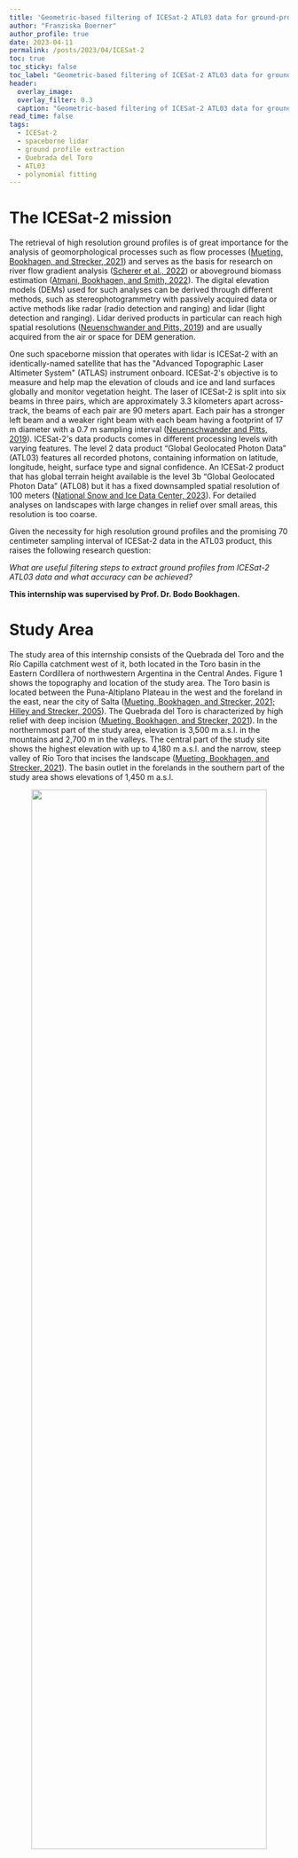```yaml
---
title: 'Geometric-based filtering of ICESat-2 ATL03 data for ground-profile retrieval in the Quebrada del Toro, Argentina'
author: "Franziska Boerner"
author_profile: true
date: 2023-04-11
permalink: /posts/2023/04/ICESat-2
toc: true
toc_sticky: false
toc_label: "Geometric-based filtering of ICESat-2 ATL03 data for ground-profile retrieval in the Quebrada del Toro, Argentina"
header:
  overlay_image:
  overlay_filter: 0.3
  caption: "Geometric-based filtering of ICESat-2 ATL03 data for ground-profile retrieval in the Quebrada del Toro, Argentina"
read_time: false
tags:
  - ICESat-2
  - spaceborne lidar
  - ground profile extraction
  - Quebrada del Toro
  - ATL03
  - polynomial fitting
---
```


# The ICESat-2 mission

The retrieval of high resolution ground profiles is of great importance for the analysis of geomorphological processes such as flow processes ([Mueting, Bookhagen, and Strecker, 2021](#sources)) and serves as the basis for research on river flow gradient analysis ([Scherer et al., 2022](#sources)) or aboveground biomass estimation ([Atmani, Bookhagen, and Smith, 2022](#sources)). The digital elevation models (DEMs) used for such analyses can be derived through different methods, such as stereophotogrammetry with passively acquired data or active methods like radar (radio detection and ranging) and lidar (light detection and ranging). Lidar derived products in particular can reach high spatial resolutions ([Neuenschwander and Pitts, 2019](#sources)) and are usually acquired from the air or space for DEM generation.

One such spaceborne mission that operates with lidar is ICESat-2 with an identically-named satellite that has the "Advanced Topographic Laser Altimeter System" (ATLAS) instrument onboard. ICESat-2's objective is to measure and help map the elevation of clouds and ice and land surfaces globally and monitor vegetation height.
The laser of ICESat-2 is split into six beams in three pairs, which are approximately 3.3 kilometers apart across-track, the beams of each pair are 90 meters apart. Each pair has a stronger left beam and a weaker right beam with each beam having a footprint of 17 m diameter with a 0.7 m sampling interval ([Neuenschwander and Pitts, 2019](#sources)).
ICESat-2's data  products comes in different processing levels with varying features. The level 2 data product “Global Geolocated Photon Data” (ATL03) features all recorded photons, containing information on latitude, longitude, height, surface type and signal confidence. An ICESat-2 product that has global terrain height available is the level 3b “Global Geolocated Photon Data” (ATL08) but it has a fixed downsampled spatial resolution of 100 meters ([National Snow and Ice Data Center, 2023](#sources)). For detailed analyses on landscapes with large changes in relief over small areas, this resolution is too coarse.

Given the necessity for high resolution ground profiles and the promising 70 centimeter sampling interval of ICESat-2 data in the ATL03 product, this raises the following research question:

*What are useful filtering steps to extract ground profiles from ICESat-2 ATL03 data and what accuracy can be achieved?*

**This internship was supervised by Prof. Dr. Bodo Bookhagen.**

# Study Area

The study area of this internship consists of the Quebrada del Toro and the Río Capilla catchment west of it, both located in the Toro basin in the Eastern Cordillera of northwestern Argentina in the Central Andes. Figure 1 shows the topography and location of the study area.  The Toro basin is located between the Puna-Altiplano Plateau in the west and the foreland in the east, near the city of Salta ([Mueting, Bookhagen, and Strecker, 2021; Hilley and Strecker, 2005](#sources)).
The Quebrada del Toro is characterized by high relief with deep incision ([Mueting, Bookhagen, and Strecker, 2021](#sources)). In the northernmost part of the study area, elevation is 3,500 m a.s.l. in the mountains and 2,700 m in the valleys. The central part of the study site shows the highest elevation with up to 4,180 m a.s.l. and the narrow, steep valley of Río Toro that incises the landscape ([Mueting, Bookhagen, and Strecker, 2021](#sources)). The basin outlet in the forelands in the southern part of the study area shows elevations of 1,450 m a.s.l.

<center>
<figure>
<img src="https://github.com/UP-RS-ESP/up-rs-esp.github.io/raw/master/_posts/ICESat-2-QdelToro-Boerner-figures/qdt_map_dem2.png" width="100%" height="70%"><figcaption>Figure 1: Map of the Quebrada del Toro and Río Capilla catchment. The area of interest is outlined in white. The background GLO-30 DEM shows the geoid based elevation in the area. The six ICESat-2 beams are displayed by signal photons. The location of the study area is displayed red in the inset map with the ETOPO5 DEM in the background.</figcaption>
</figure>
</center>

# Datasets


ATL03 data can be accessed and downloaded as hdf5 files through the [Data Access Tool](https://nsidc.org/data/data-access-tool/ATL03/versions/5) of the NSIDC (National Snow and Ice Data Center). For this internship, a dataset from 29/05/2022 that goes through the center of the study area was chosen (see Figure 1). The reference ground track of the dataset is 1032, cycle number 15, segment number 8.

Each of the six ICESat-2 beams was extracted and then filtered for signal photons by the confidence flags that ATL03 data provides for every photon: flags 2 to 4 indicate low, medium and high confidence, respectively; photons that were labelled noise or unspecified were not used for analysis.
The distribution of photon confidence along the track can be seen in Figure 2.  
<center>
<figure>
<img src="https://github.com/UP-RS-ESP/up-rs-esp.github.io/raw/master/_posts/ICESat-2-QdelToro-Boerner-figures/photon_dist.png" width="100%" height="80%"><figcaption>Figure 2: Distribution of photon confidence flags for beam GT1L, plotted along the distance of the track against the photon height. Photons of low, medium, and high confidence are labeled signal photons to be used for the analysis. </figcaption>
</figure>
</center>


Validation data was used in the form of DEMs. Three DEMs were used with the addition of a global geoid dataset to correct for different height coordinate reference systems.

The first DEM used was the Quebrada del Toro 3m DEM, which was created in [Mueting, Bookhagen, and Strecker, 2021](#sources) from tri-stereo SPOT-7 satellite data. The DEM file was derived from [Zenodo](https://zenodo.org/record/5653779) and has a accuracy of 0.051 ± 1.915 m, but covers a smaller extent than the study area. Its vertical coordinate system is WGS84 ([Mueting, Bookhagen, and Strecker, 2021](#sources)).

Another high-resolution DEM was the Salta Sector 5.1 DEM by the Instituto Geográfico Nacional of Argentina with a spatial resolution of 5 meters. Its vertical reference system is the Sistema de Referencia Vertical Nacional del año 1971 (SRVN71), which is relative to the localized tide gauge measured in Mar del Plata, Argentina ([Instituto Geográfico Nacional, 2023](#sources)).

Additionally the Copernicus DEM in the GLO-30 instance was used. The data covers the global land surface and has a spatial resolution of 30 meters and an absolute vertical accuracy of <4 m, using the EGM2008 (EPSG: 3855) vertical coordinate system ([European Space Agency, 2022](#sources)).
To correct the difference in elevation between the ellipsoid and geoid based vertical coordinate systems, the WGS84-EGM2008 geoid conversion values ([Agisoft, 2023](#sources)) were added to the elevation of the GLO-30 DEM.

# Methods for Ground Profile Retrieval

## Eigenvalues

The local neighborhood of points can be analyzed to determine the local structure at those points. This is often done by calculating the 3D covariance matrix, also called 3D structure tensor. The structure tensor and its eigenvalues are common tools to extract geometric features from point clouds and to classify and interpret them ([Dittrich, Martin Weinmann, and Hinz, 2017](#sources)).

The idea was to extract ground photons based on eigenvalue ratio as quality characteristic. If points were distributed perfectly level without noise, the first eigenvalue of the covariance matrix ($$\lambda_{1}$$) were 0, as the vertical extent and therefore vertical variance is 0. The second eigenvalue $$\lambda_{2}$$ is determined by the horizontal extent and its variance. The ratio of $$\lambda_{2}/\lambda_{1}$$ therefore would be infinite and not defined. If noise is added to the level points, $$\lambda_{1}$$ increases as a result of the increase of vertical variance in the points. This would in return allow for a valid result of the $$\lambda_{2}/\lambda_{1}$$ ratio: the lower the vertical variance, the higher the ratio. For real lidar data, this ratio was thought to give information on the neighborhood characteristics of photons: photons that have a certain ratio as attribute could be assumed to be close together enough that they could be classified as ground surface photons.


To implement this, the nearest neighborhood of each point was determined with a k-d tree. Beam GT1L was chosen as test data. The neighborhood was then used as input data for the covariance matrix of which the eigenvalues were calculated. To make the calculation more robust against outliers, a randomizer was implemented that would calculate the eigenvalues of a randomly chosen 75% of points, store them, repeat the same process with new random 75% points and compute the mean of both $$\lambda_{1}$$ and $$\lambda_{2}$$ and their standard deviations from the randomizer. This was repeated for all neighborhoods. To speed up computation, numba was used for parallelization.

The result was a sorted pair of eigenvalues and their corresponding standard deviation. This was tested for different neighborhood sizes, as the chosen size affects the eigenvalue magnitudes and therefore all products derived from the eigenvalues. Smaller neighborhoods lead to higher values for $$\lambda_{1}$$ and $$\lambda_{2}$$, the ratio becomes noisier. If the neighborhood is chosen too big, details in the relief cannot be picked up on anymore. Results were more significant with heavy point density-based outlier filtering before calculating the eigenvalues. Figure 3 shows eigenvalues and their ratio for different neighborhood sizes.

A ratio threshold was chosen experimentally. Figure 4 shows the ratio and ratio threshold used for filtering: all photons whose 100-photon neighborhood eigenvalue ratio exceeded 50 were classified as ground photons. Problems show in the inequality of ground photon distribution across the scene: in some areas no photon was labeled ground, in others effectively every photon exceeded the ratio threshold. This made the eigenvalue approach unsuitable for ground profile retrieval.

<center>
<figure>
<img src="https://github.com/UP-RS-ESP/up-rs-esp.github.io/raw/master/_posts/ICESat-2-QdelToro-Boerner-figures/eva12.png" width="90%" height="70%"><figcaption>Figure 3: Magnitude and ratio of eigenvalues 1 and 2 for all neighborhood sizes. </figcaption>
</figure>
</center>

<center>
<figure>
<img src="https://github.com/UP-RS-ESP/up-rs-esp.github.io/raw/master/_posts/ICESat-2-QdelToro-Boerner-figures/evaratio.png" width="90%" height="70%"><figcaption>Figure 4: Using eigenvalue ratio (neighborhood size: 100) and a threshold of 50 for ground photon retrieval. The photons that have a eigenvalue ratio above that threshold do not represent ground photons well.</figcaption>
</figure>
</center>

## Polynomial Fitting

A different approach to the goal of ground profile retrieval was polynomial fitting through polynomial least-squares regression. The fitting returns polynomial coefficients, with the corresponding polynomial function defining the relationship between x-values (distance along track) and y-values (elevation) as defined in

$$ y = f(x) = \sum_{k=0}^{n} a_k x^k $$

In Python the function ``numpy.polynomial.polynomial.Polynomial.fit`` was used. In the function weights can be included, which apply to the unsquared residual ([NumPy Developers, 2023](#sources)). Here, weights were assigned to each point based on the density of the point's nearest neighborhood, with low weights for low density and high weights for high density neighborhoods, scaled to values between 0 and 1.

For the calculation of the polynomial fit the nearest neighborhood of each photon was derived with a k-d tree. For each neighborhood the polynomial fit was calculated and coefficients and resulting elevation were returned. Using a randomizer was unnecessary as the coefficients are not affected by it. The result of the polynomial fitting is an estimation of the surface area. It is discrete, as the x-values are discrete, non-continuous values for which a corresponding y-value exists. To achieve better results, the resulting elevation was first filtered for outlier photons from the ATL03 signal photons and then smoothed. Smoothing was implemented with Gaussian average smoothing with a sigma of 5. It increases the standard deviation of residuals between smoothed fit and the photons, but removes sharp edges.

Two parameters had to be determined to find a best polynomial fit: the degree of the polynomial function and the neighborhood size that the fit is calculated for. To determine the best suited parameters, one strong beam was chosen (GT1L) and subsetted to a 20 kilometer segment (0 to 20 km distance along track), to save on computational power.

First, the neighborhood size (in the following called "kN") was analyzed. As opposed to eigenvalues and eigenvectors, kN was found to not affect the polynomial fitting to a large degree.
The calculated differences between the kN smoothed fits and residuals to the GLO-30 DEM showed very similar values between all analyzed kN values. The largest differences appear where gaps are present. Setting kN lower than 50 increases noisiness, above kN = 150 the initial polynomial fit is too smooth to catch details of topography. As the polynomial fit of kN = 150 had the best mean and standard deviation of residuals with the GLO-30 DEM, kN = 150 was chosen for the remaining analysis.  

The degrees of the polynomial function that were tested against were linear (1<sup>st</sup> degree), quadratic (2<sup>nd</sup> degree) and cubic (3<sup>rd</sup> degree).
While computation time for the kN testing was relatively similar for all kN, the computation time increases as a multiple of the tested degree, making cubic fitting very time expensive. Comparing the polynomial fits to the GLO-30 DEM shows that linear polynomial fitting gives the best results, so the remaining ground photon retrieval was conducted with linear fitting.

Additionally an outlier filtered beam subset was tested, as the signal photons include a small number of outlier photons. A threshold of two percent was chosen, meaning the 2% points with the lowest neighborhood density were removed. The statistics show lower mean and standard deviation in residuals to the photons, but higher mean and standard deviation in residuals to the GLO-30 DEM. Therefore the analysis was conducted on the full signal photon beam.

With the best parameters for the polynomial fit determined (no filtering, kN = 150, degree = 1 (linear)), the fit was then used to test ground photon retrieval. For this, residuals were removed iteratively. First, the polynomial fit on the entire GT1L beam was calculated, smoothed and checked for effects from outlier photons. Then, residuals of photons and the smoothed fit were calculated. Photons and residuals were then split in 30 m alongtrack distance bins. Within those bins the residuals that were outside of the lowest 20<sup>th</sup> and upper 20<sup>th</sup> percentile range were removed. The bins with the remaining photons were then concatenated again and used as input for the next iteration. The binning ensured a regulated removal of residuals across the entire alongtrack distance instead of concentrated removal in areas with particularly high residuals.

```python
# set up full length swath and duplicate it for iterating over
xy = ATL_conf[['alongtrack_base', 'Photon_Height']].to_numpy()
xy_loop = np.array(xy, copy=True)

# loop 4 times: bin swath in 30 m segments, remove residuals of lower and upper 20th percentile, concatenate swath segments and repeat
# in the end, only the points with the least difference to photons should be left --> ground profile photons
# assumes residuals are normal distributed
for i in range(4):
    print(f'Loop {i+1}')
    print(f'Number of photons: {len(xy_loop)}')
    # calculate linear fit on kN = 150, smooth, remove outliers
    coeffs, pfit_elev = polyfit_numpy(xy_loop, 150, 1)
    pfit_elev_smooth = gaussian_filter(pfit_elev, sigma=5)
    pfit_elev_smooth[np.abs(xy_loop[:,1]-pfit_elev_smooth) > 50] = np.nan
    print(f'Number of elements in smoothed polyfit: {np.sum(~np.isnan(pfit_elev_smooth))}')

    # suppress 'All-NaN slice encountered' or 'Mean of empty slice' RuntimeWarnings that will occur
    with warnings.catch_warnings():
        warnings.simplefilter("ignore", category=RuntimeWarning)
        # statistics on photon residuals
        residuals = xy_loop[:,1] - pfit_elev_smooth
        print(f'Max residual at index {np.nanargmax(residuals)} with {np.nanmax(residuals):.2f} m')
        print(f'Min residual at index {np.nanargmin(residuals)} with {np.nanmin(residuals):.2f} m')
        print(f'StDev of residuals: {np.nanstd(residuals):.2f}')

        # split photons and residuals into 30 m bins
        split_at = xy_loop[:, 0].searchsorted(np.arange(0, int(max(xy_loop[:,0])), 30))
        xy_bins = np.split(xy_loop, split_at)
        residuals_bins = np.split(residuals, split_at)

        # empty list to catch filtered photon bins
        new_xy_bins = []
        for j in range(len(xy_bins)):
            # retrieve indices where residuals are in 20-80th residual percentile
            filtered_ind, = np.where((residuals_bins[j] > np.nanpercentile(residuals_bins[j], 20)) &
                                     (residuals_bins[j] < np.nanpercentile(residuals_bins[j], 80)))
            # save photons at valid indices
            new_xy_bins.append(xy_bins[j][filtered_ind])
        # regroup bins back to full array
        xy_loop = np.concatenate(new_xy_bins)
        np.save(f'xy_loop_{i}.npy', xy_loop)

    print(f'No of ground photon candidates: {xy_loop.shape[0]}\n')
```

In total, four iterations of polyfitting were performed on GT1L, reducing the number of photons from 184,825 to 20,440. The first iteration shows the maximum residuals of the unfiltered beam and their standard deviation, in the second iteration of the loop the residuals' range and standard deviation have decreased as a result of the first residual filtering. If the beam is filtered further, however, the residual range and standard deviation becomes higher again, as the printed statistics of iteration three and four show. The beam also starts to miss chunks of points. Therefore, photons were only residual filtered once for the final ground photons.

In the final step, all six tracks were analyzed for polynomial fits and ground photons. The beams were filtered for confidence signals and converted into numpy arrays for the polynomial filtering. The resulting residuals were filtered by lowest and upper 20<sup>th</sup> percentile and the remaining ground photons again subjected to a polynomial fitting. From the indices of the remaining points a GeoDataFrame with the values of the DEMs at the location of the points was constructed with the data from the polynomial fitting and smoothing attached to it. The differences between the ground photons of the filtered point clouds and the DEMs were then analyzed to assess the accuracy.

## Other algorithms
Two other unsupervised nonparametric methods were tested to assess general suitability for ground approximation from the ground photons.

A regression method that works with weights as well is the locally weighted scatter plot smoothing method (LOWESS). With LOWESS, a fraction is set, which defines how many points ($$N * fraction$$) are chosen for the nearest neighborhood of a point to perform weighted linear regression on with $$N$$ being the length of the dataset used. The regression estimates a $$y_{smooth}$$ for the neighborhood and then moves on to the next point, resulting in a smoothed estimation of y-values for every x-value ([statsmodels, 2023](#sources)). For the calculation, ``statsmodels.nonparametric.smoothers_lowess.lowess`` was used with a variable fraction so the neighborhood size would be 100.

The Kalman filter tracks the state of a system or object that is being measured. As the measurements have noise, the "true" state is unknown, which the Kalman filter estimates ([Daniel Duckworth, 2022](#sources)). The filter uses the measured observations and their uncertainties plus an initial state and its uncertainty as input. From this, the Kalman gain can be calculated which can then estimate the system state and its uncertainty, which is then in turn used to iteratively reach closer to the true state as new measurements are used to feed the algorithm and the uncertainties are updated and converging towards zero ([Alex Becker, 2023](#sources)).
Here a one-dimensional Kalman filter was used, which tracks a single state variable, in this case elevation. From the Python package ``pykalman`` the Kalman filter was initialized with the initial state of the elevation value of the first photon and then the Kalman smoothing algorithm plus Gaussian smoothing was used.

The three methods were fitted to the ground photons and from the residuals the root-mean-square error (RMSE) was calculated to identify the method with the best fitting ground approximation.


# Ground Photons and Profile Retrieval

The polynomial fitting and consequent removal of residuals above the threshold worked to different degrees for the six beams.

On the strong beams, residual filtering improved the residual range noticeably. For the weak beams, the maximum residuals did not change much, however standard deviation decreased for all tracks.

As Figure 5 shows that the center beam pair the ground photons and corresponding DEM values fit together well but the weak beams show more deviation with valleys and peaks that are not present in the DEMs.

<center>
<figure>
<img src="https://github.com/UP-RS-ESP/up-rs-esp.github.io/raw/master/_posts/ICESat-2-QdelToro-Boerner-figures/DEM_Swath2.png" width="48%" /><img src="https://github.com/UP-RS-ESP/up-rs-esp.github.io/raw/master/_posts/ICESat-2-QdelToro-Boerner-figures/DEM_Swath3.png" width="48%" /><figcaption>Figure 5: Ground photons and DEM values of strong (left) and weak (right) center (GT2L and GT2R) beams. The right beam shows surface features that are neither present in the left beam nor the DEMs.</figcaption>
</figure>
</center>

The accuracy of the polynomial fit can be analysed with statistics of the residuals between DEMs and the ground photons, shown in Figure 6. The residuals vary between DEMs and beams.

In the strong beams, the residuals' spread ranges from 50.2 m (SPOT 3m on Beam GT2L) to 104.5 m (GLO-30 on Beam GT2L). Beam GT2L shows the most variation in residual range between the DEMs. The mean value of the residuals ranges from 0.13 (Salta on Beam GT2L) to 6.80 (SPOT on Beam GT3L). The Salta DEM shows the lowest mean residual values, followed by GLO-30 and then SPOT. The median residual is close to the mean residual especially for Salta and SPOT, indicating symmetric normal distributed residuals. For the GLO-30 DEM the median is closer to zero than the mean for all three strong beams, indicating a slight skew in the GLO-30 residuals. The standard deviation of the residuals ranges from 3.21 (Salta on Beam GT2L) to 7.00 (GLO-30 on Beam GT2L). For all strong beams, GLO-30 has the highest standard deviation of residuals, followed by SPOT and then Salta.

In the weaker beams, the distribution of residuals is different. The range of residuals is much larger for all weak beams than for the strong beams, with the smallest range measuring 208.6 m (GLO-30 on Beam GT1R) and the largest 505.2 m (GLO-30 on Beam GT2R). The ranges are especially large for beam GT2R. The mean and median residual values are very similar in magnitude as the strong beam values for most beams and DEMs except for SPOT on the GT2R beam (mean value of residuals of 9.19). The standard deviation, however, is noticeably higher than for the strong beams, ranging from 9.89 (Salta on Beam GT1R) to (SPOT on Beam GT2R).

<center>
<figure>
<img src="https://github.com/UP-RS-ESP/up-rs-esp.github.io/raw/master/_posts/ICESat-2-QdelToro-Boerner-figures/residuals_dems.png" width="100%" height="80%"><figcaption>Figure 6: Residuals of ground photons and DEMs, left side: distribution along the track, right side: density histograms </figcaption>
</figure>
</center>

<center>
<figure>
<img src="ICESat-2-QdelToro-Boerner-ICESat-2-QdelToro-Boerner-https://github.com/UP-RS-ESP/up-rs-esp.github.io/raw/master/_posts/ICESat-2-QdelToro-Boerner-figures/profiles_gt1l.png" width="100%" height="80%"><figcaption>Figure 7: Ground approximation with different approaches: polynomial fitting, locally weighted scatterplot smoothing (LOWESS), Kalman filtering, ATL08 data (DRAGANN algorithm), and DEMs for GT1L. RMSE was calculated for the full beam. </figcaption>
</figure>
</center>

Figure 7 shows the approximation of ground with different algorithms and DEMs on beam GT1L. Here, also, the linear polynomial fit fits the filtered ground photons well, especially in flat areas with consecutive photon coverage. Problems arise in areas with data gaps (see lower left subplot of Figure 7) and areas with great changes in topography elevation over a small distance (lower right subplot of Figure 7), where the polynomial fit does not approximate the gaps well or does not fully fit the depth of deep valleys or tall peaks.

The LOWESS method and Kalman filter were plotted against the photons and DEMs as well along with the RMSE of the residuals to the ground photons. Compared to the polynomial fit, they fit the ground photons better, which becomes apparent in the statistics: LOWESS and Kalman result in a RMSE of residuals of under two meters (1.92 and 1.38 m, respectively) compared to 2.78 m for the polyfit. Especially the Kalman approximation fits gaps, valleys and peaks well.  

<center>
<figure>
<img src="https://github.com/UP-RS-ESP/up-rs-esp.github.io/raw/master/_posts/ICESat-2-QdelToro-Boerner-figures/profiles_gt1r.png" width="100%" height="80%"><figcaption>Figure 8: Ground approximation with different approaches: polynomial fitting, locally weighted scatterplot smoothing (LOWESS), Kalman filtering, ATL08 data (DRAGANN algorithm), and DEMs for GT1R. RMSE was calculated for the full beam. </figcaption>
</figure>
</center>

The same approach on one of the weak beams, GT1R, as shown in Figure 8, shows different results than for GT1L. Overall, all algorithms produce worse results than for the strong beam, both visually visible and statistically. The polyfit residuals have the highest RMSE of all three tested ground retrieval methods (9.55 m), however it is also high for the Kalman filtering (9.13 m). The LOWESS method results in the lowest residual RMSE at 7.22 m.  
While the Kalman filter interpolates data gaps with a "staircase effect" and the polyfit method skips gaps (see lower left subplot of Figure 7), the LOWESS method interpolates linearly between the pixels at the borders of the gap, resulting in a cleaner full approximation of the ground.

As Table 1 shows, the results of the RMSE on the residuals followed the same pattern as described here for GT1L and GT1R, only for GT2R the RMSE of LOWESS and the Kalman filter is almost identical.


Table 1: RMSE in [m] for residuals between each beam's ground photons and the ground approximation from the respective method

| Beam | Polyfit | LOWESS | Kalman |
|------|---------|--------|--------|
| GT1L | 2.78    | 1.92   | 1.38   |
| GT1R | 9.49    | 7.22   | 9.13   |
| GT2L | 4.03    | 2.50   | 1.55   |
| GT2R | 10.64   | 9.81   | 9.81   |
| GT3L | 2.99    | 1.98   | 1.33   |
| GT3R | 9.48    | 7.30   | 7.41   |


# Assessments of Results

The results show the ability of geometric based methods to derive ground profiles from ICESat-2 signal photons. After the eigenvalue approach was not successful, the polynomial fit was used to establish ground photons from the raw signal photons on which a ground profile was fitted with three different algorithms.
The ground profile photon extraction was based on a residual percentile filtering approach, which thin the ground profiles out too much when used too much. With filtering once, the resulting ground profile photons are suitable, but could be reduced more by using an averaging approach as presented in [Atmani, Bodo Bookhagen, and Smith, 2022](#sources) to retrieve a subset of photons that has less elevation extent.

The accuracy assessment with the DEMs shows that the extraction worked mostly well, especially for the strong beams. Here the mean, median, and standard deviation values are reasonable but the range of residuals is high overall, likely due to fitting issues in peaks and valleys as seen in Figure 7. An offset to the Salta DEM was expected, due to differences in the vertical reference system, however the ground photons fit it the best, except for beams GT2R and GT3R. These values can also be affected by the residual removal due to errors in the DEM. The SPOT DEM showed a generally large offset, but no large differences in mean and median except for GT2R that would indicated skewedness in the residuals.
The other DEMs, Salta and GLO-30, showed more differences between mean and median, depending on the beam. This could be due to topographic effects like steep slopes that suffer under larger DEM resolutions where some residual to photons of small-scale topographical features increase.  
Generally, the differences between the DEM and ICESat-2 resolutions have to be taken into consideration also, as values cannot be compared directly, especially with the lower resolution GLO-30 DEM.
The weaker beams showed larger ranges and standard deviations of residuals due to large data gaps and the issues the polynomial fit had to work around them (see Fig. 8).

Fitting the three methods polynomial fit, LOWESS and Kalman to the ground photons showed good results.  
Since the RMSE is sensitive to large outliers, it shows that for the strong beams the Kalman filter reaches the best fit as RMSE is lowest, the metric increases for LOWESS and then again for the polynomial fit. On the weak beams with large regions with low photon density and with the poor gap handling of both Kalman and the polynomial fit, single residuals get much larger, increasing the RMSE for Kalman and the polynomial fit compared to LOWESS.

These results show that the Kalman filter is very suitable for the ragged terrain used in this project, if the coverage of the area is good and the density of photons is high with no gaps. For sparse datasets, the Kalman filter creates an approximation with staircase effects in gaps and also fits the points too closely, even with smoothing, resulting in unnatural ground approximation. For the weak beams, should they be used, the LOWESS method can be a good alternative for surface reconstruction that needs neither smoothing nor major adjustments for gaps.
The polynomial fit performs worse than both other algorithms, but could perhaps be improved by decreasing the neighborhood size. Additionally to that, the Kalman could be deployed with adjusted parameters as only a very basic parameter set (initial mean state) was used here.
For future research, one objective could be to test LOWESS and Kalman on not-residual-filtered signal photons for ground photon retrieval and extend the methods used here.


# Sources

Mueting, A., Bookhagen, B., and Strecker, M. R. (2021). “Identification of Debris-Flow Channels Using High-Resolution Topographic Data: A Case Study in the Quebrada Del Toro, NW Argentina”. In: Journal of Geophysical Research: Earth Surface 126(12). DOI: 10.1029/2021JF006330.

Scherer, Daniel et al. (2022). “ICESat-2 Based River Surface Slope and Its Impact on Water Level Time Series From Satellite Altimetry”. In: Water Resources Research 58(11). DOI:10.1029/2022WR032842.

Atmani, Farid, Bookhagen, Bodo, and Smith, Taylor (2022). “Measuring Vegetation Heights and Their Seasonal Changes in the Western Namibian Savanna Using Spaceborne Lidars”. In: Remote Sensing 14(12). DOI: 10.3390/rs14122928.

Neuenschwander, Amy and Pitts, Katherine (2019). “The ATL08 Land and Vegetation Product for the ICESat-2 Mission”. In: Remote Sensing of Environment 221. DOI: 10.1016/j.rse.2018.11.005.

National Snow and Ice Data Center (2023). ICESat-2 Product Overviews. URL: https://nsidc.org/data/icesat-2/products (visited on 15/2/2022).

Hilley, George E. and Strecker, Manfred R. (2005). “Processes of Oscillatory Basin Filling and Excavation in a Tectonically Active Orogen: Quebrada Del Toro Basin, NW Argentina”. In: Geological Society of America Bulletin 117(7). DOI: 10.1130/B25602.1.

Instituto Geográfico Nacional (2023). Consultas Frecuentes. URL: https://www.ign.gob.ar/NuestrasActividades/Geodesia/Nivelacion/faq (visited on 7/3/2023).

European Space Agency (2022). Copernicus Digital Elevation Model. URL: https://doi.org/10.5270/ESA-c5d3d65.

Agisoft (2023). Global Geoid Models. URL: https://www.agisoft.com/downloads/geoids/(visited on 27/1/2023).

Dittrich, André, Weinmann, Martin, and Hinz, Stefan (2017). “Analytical and Numerical Investigations on the Accuracy and Robustness of Geometric Features Extracted from 3D Point Cloud Data”. In: ISPRS Journal of Photogrammetry and Remote Sensing 126. DOI:10.1016/j.isprsjprs.2017.02.012.

NumPy Developers (2023). Numpy.Polynomial.Polynomial.
Polynomial.Fit. URL: https://numpy.org/doc/stable/reference/generated/numpy.polynomial.polynomial.polyfit.html (visited on 7/3/2023).

statsmodels (2023). Statsmodels.Nonparametric.Smoothers_lowess.Lowess. URL: https://www.statsmodels.org/dev/generated/statsmodels.nonparametric.smoothers_lowess.lowess.html (visited on 24/3/2023).

Daniel Duckworth (2023). Kalman Filter User’s Guide. URL: https://pykalman.github.io/#kalman-filter-user-s-guide (visited on 24/3/2023).

Alex Becker (2023). Kalman Filter In One Dimension. URL: https://www.kalmanfilter.net/kalman1d.html (visited on 24/3/2023).

